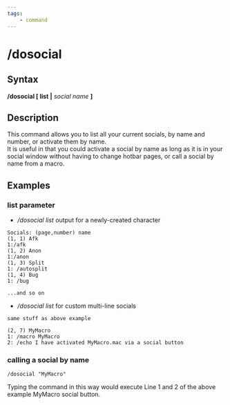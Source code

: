 ```yaml
---
tags:
    - command
---
```

# /dosocial

## Syntax

**/dosocial [ list |** _social name_ **]**

## Description

This command allows you to list all your current socials, by name and number, or activate them by name.  
It is useful in that you could activate a social by name as long as it is in your social window without having to change hotbar pages, or call a social by name from a macro.

## Examples

### list parameter

* _/dosocial list_ output for a newly-created character

```text
Socials: (page,number) name
(1, 1) Afk
1:/afk
(1, 2) Anon
1:/anon
(1, 3) Split
1: /autosplit
(1, 4) Bug
1: /bug

...and so on
```

* _/dosocial list_ for custom multi-line socials

```text
same stuff as above example

(2, 7) MyMacro
1: /macro MyMacro
2: /echo I have activated MyMacro.mac via a social button
```

### calling a social by name

```text
/dosocial "MyMacro"
```

Typing the command in this way would execute Line 1 and 2 of the above example MyMacro social button.

